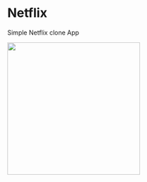 # Netflix

Simple Netflix clone App

<img src="https://user-images.githubusercontent.com/60697742/134760778-742cd593-eeee-453e-8d27-e14696e50433.mp4" width="300">